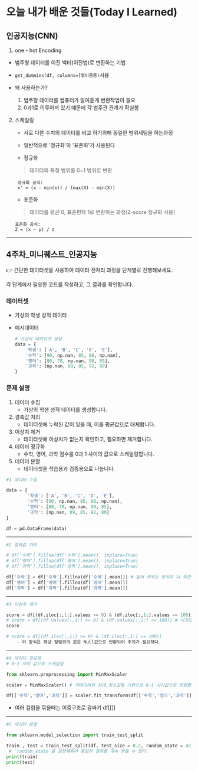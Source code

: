 # 오늘 내가 배운 것들(Today I Learned)

## 인공지능(CNN)

1. one - hot Encoding

- 범주형 데이터를 이진 벡터(이진법)로 변환하는 기법
- `get_dummies(df, columns=[열이름름)`사용

- 왜 사용하는가?

    1. 범주형 데이터를 컴퓨터가 알아듣게 변환작업이 필요
    2. 0과1로 이루어져 있기 떄문에 각 범주관 관계가 확실함

2. 스케일링

    - 서로 다른 수치의 데이터를 비교 하기위해 동일한 범위세팅을 하는과정
    - 일반적으로 '정규화'와 '표준화'가 사용된다

    - 정규화
    > 데이터의 특정 범위를 0~1 범위로 변환

   ```plaintext
    정규화 공식:
    x' = (x - min(x)) / (max(X) - min(X))
    ```

    - 표준화
    > 데이터를 평균 0, 표준편차 1로 변환하는 과정(Z-score 정규화 사용)

    ```plaintext
    표준화 공식:
    Z = (x - μ) / σ
    ```

---

## 4주차_미니퀘스트_인공지능

<aside>
👉 간단한 데이터셋을 사용하여 데이터 전처리 과정을 단계별로 진행해보세요.

각 단계에서 필요한 코드를 작성하고, 그 결과를 확인합니다.

### 데이터셋

- 가상의 학생 성적 데이터
- 예시데이터
    
    ```python
    # 가상의 데이터셋 생성
    data = {
        '학생': ['A', 'B', 'C', 'D', 'E'],
        '수학': [90, np.nan, 85, 88, np.nan],
        '영어': [80, 78, np.nan, 90, 85],
        '과학': [np.nan, 89, 85, 92, 80]
    }
    ```
    

### 문제 설명

1. 데이터 수집
    - 가상의 학생 성적 데이터를 생성합니다.
2. 결측값 처리
    - 데이터셋에 누락된 값이 있을 때, 이를 평균값으로 대체합니다.
3. 이상치 제거
    - 데이터셋에 이상치가 없는지 확인하고, 필요하면 제거합니다.
4. 데이터 정규화
    - 수학, 영어, 과학 점수를 0과 1 사이의 값으로 스케일링합니다.
5. 데이터 분할
    - 데이터셋을 학습용과 검증용으로 나눕니다.
</aside>

```py
#1 데이터 수집

data = {
        '학생': ['A', 'B', 'C', 'D', 'E'],
        '수학': [90, np.nan, 85, 88, np.nan],
        '영어': [80, 78, np.nan, 90, 85],
        '과학': [np.nan, 89, 85, 92, 80]
}

df = pd.DataFrame(data)
```

---

```py
#2 결측값 처리

# df['수학'].fillna(df['수학'].mean(), inplace=True)
# df['영어'].fillna(df['영어'].mean(), inplace=True)
# df['과학'].fillna(df['과학'].mean(), inplace=True)

df['수학'] = df['수학'].fillna(df['수학'].mean()) # 덮어 씌우는 방식이 더 직관적이다
df['영어'] = df['영어'].fillna(df['영어'].mean())
df['과학'] = df['과학'].fillna(df['과학'].mean())
```
---

```py
#3 이상치 제거

score = df[(df.iloc[:,1:].values >= 0) & (df.iloc[:,1:].values <= 100)] # 점수가 0이상만 취급
# score = df[(df.values[:,1:] >= 0) & (df.values[:,1:] <= 100)] # 이것도 가능
score

# score = df[(df.iloc[:,1:] >= 0) & (df.iloc[:,1:] <= 100)] 
    - 이 방식은 해당 컬럼외의 값은 Null값으로 반환되어 주의가 필요하다.
```

---

```py
#4 데이터 정규화
# 0~1 사이 값으로 스케일링

from sklearn.preprocessing import MinMaxScaler

scaler = MinMaxScaler() # 각데이터의 최대,최소값을 기반으로 0~1 사이값으로 변환함

df[['수학','영어','과학']] = scaler.fit_transform(df[['수학','영어','과학']])
```

- 여러 컬럼을 묶을때는 이중구조로 감싸기 df[[]]

---
```py
#5 데이터 분할

from sklearn.model_selection import train_test_split

train , test = train_test_split(df, test_size = 0.2, random_state = 42)
 # `random_state`를 설정해줘야 동일한 결과를 계속 얻을 수 있다.
print(train)
print(test)
```
